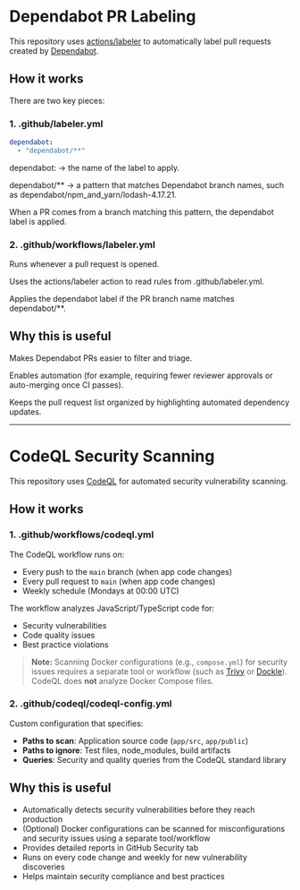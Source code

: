 # Dependabot PR Labeling

This repository uses [actions/labeler](https://github.com/actions/labeler) to
automatically label pull requests created by [Dependabot](https://github.com/dependabot).

## How it works

There are two key pieces:

### 1. .github/labeler.yml

```yaml
dependabot:
  - "dependabot/**"
```

dependabot: → the name of the label to apply.

dependabot/** → a pattern that matches Dependabot branch names, such as
dependabot/npm_and_yarn/lodash-4.17.21.

When a PR comes from a branch matching this pattern, the dependabot label is applied.


### 2. .github/workflows/labeler.yml


Runs whenever a pull request is opened.

Uses the actions/labeler action to read rules from .github/labeler.yml.

Applies the dependabot label if the PR branch name matches dependabot/**.

## Why this is useful

Makes Dependabot PRs easier to filter and triage.

Enables automation (for example, requiring fewer reviewer approvals or
auto-merging once CI passes).

Keeps the pull request list organized by highlighting automated dependency updates.

---

# CodeQL Security Scanning

This repository uses [CodeQL](https://codeql.github.com/) for automated security vulnerability scanning.

## How it works

### 1. .github/workflows/codeql.yml

The CodeQL workflow runs on:
- Every push to the `main` branch (when app code changes)
- Every pull request to `main` (when app code changes)
- Weekly schedule (Mondays at 00:00 UTC)

The workflow analyzes JavaScript/TypeScript code for:
- Security vulnerabilities
- Code quality issues
- Best practice violations


> **Note:** Scanning Docker configurations (e.g., `compose.yml`) for security issues requires a separate tool or workflow (such as [Trivy](https://github.com/aquasecurity/trivy) or [Dockle](https://github.com/goodwithtech/dockle)). CodeQL does **not** analyze Docker Compose files.

### 2. .github/codeql/codeql-config.yml

Custom configuration that specifies:
- **Paths to scan**: Application source code (`app/src`, `app/public`)
- **Paths to ignore**: Test files, node_modules, build artifacts
- **Queries**: Security and quality queries from the CodeQL standard library

## Why this is useful

- Automatically detects security vulnerabilities before they reach production
- (Optional) Docker configurations can be scanned for misconfigurations and security issues using a separate tool/workflow
- Provides detailed reports in GitHub Security tab
- Runs on every code change and weekly for new vulnerability discoveries
- Helps maintain security compliance and best practices
